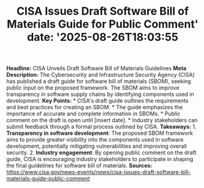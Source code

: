﻿---
title: "CISA Issues Draft Software Bill of Materials Guide for Public Comment'
date: '2025-08-26T18:03:55"
category: "Markets"
summary: ""
slug: "cisa issues draft software bill of materials guide for publi"
source_urls:
  - "https://www.cisa.gov/news-events/news/cisa-issues-draft-software-bill-materials-guide-public-comment"
seo:
  title: "CISA Issues Draft Software Bill of Materials Guide for Public Comment | Hash n Hedge'
  description: '"
  keywords: ["news", "markets", "brief"]
---
**Headline:** CISA Unveils Draft Software Bill of Materials Guidelines  **Meta Description:** The Cybersecurity and Infrastructure Security Agency (CISA) has published a draft guide for software bill of materials (SBOM), seeking public input on the proposed framework. The SBOM aims to improve transparency in software supply chains by identifying components used in development.  **Key Points:**  * CISA's draft guide outlines the requirements and best practices for creating an SBOM. * The guide emphasizes the importance of accurate and complete information in SBOMs. * Public comment on the draft is open until [insert date]. * Industry stakeholders can submit feedback through a formal process outlined by CISA.  **Takeaways:**  1. **Transparency in software development**: The proposed SBOM framework aims to provide greater visibility into the components used in software development, potentially mitigating vulnerabilities and improving overall security. 2. **Industry engagement**: By opening public comment on the draft guide, CISA is encouraging industry stakeholders to participate in shaping the final guidelines for software bill of materials.  **Sources:** https://www.cisa.gov/news-events/news/cisa-issues-draft-software-bill-materials-guide-public-comment 
